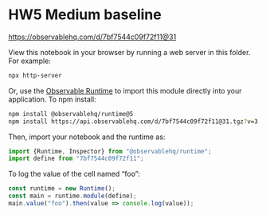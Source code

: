 # HW5 Medium baseline

https://observablehq.com/d/7bf7544c09f72f11@31

View this notebook in your browser by running a web server in this folder. For
example:

~~~sh
npx http-server
~~~

Or, use the [Observable Runtime](https://github.com/observablehq/runtime) to
import this module directly into your application. To npm install:

~~~sh
npm install @observablehq/runtime@5
npm install https://api.observablehq.com/d/7bf7544c09f72f11@31.tgz?v=3
~~~

Then, import your notebook and the runtime as:

~~~js
import {Runtime, Inspector} from "@observablehq/runtime";
import define from "7bf7544c09f72f11";
~~~

To log the value of the cell named “foo”:

~~~js
const runtime = new Runtime();
const main = runtime.module(define);
main.value("foo").then(value => console.log(value));
~~~
